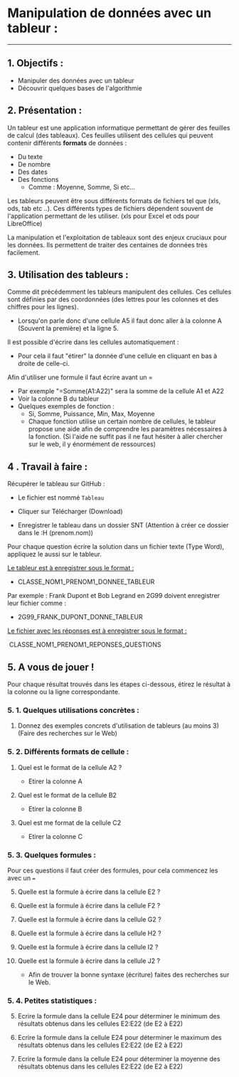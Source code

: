 # Manipulation de données avec un tableur :

------

## 1. Objectifs  :

- Manipuler des données avec un tableur
- Découvrir quelques bases de l'algorithmie

## 2. Présentation :

Un tableur est une application informatique permettant de gérer des feuilles de calcul (des tableaux). Ces feuilles utilisent des cellules qui peuvent contenir différents **formats** de données :

- Du texte
- De nombre
- Des dates
- Des fonctions
    - Comme : Moyenne, Somme, Si etc...

Les tableurs peuvent être sous différents formats de fichiers tel que (xls, ods, tab etc ..). Ces différents types de fichiers dépendent souvent de l'application permettant de les utiliser. (xls pour Excel et ods pour LibreOffice)

La manipulation et l'exploitation de tableaux sont des enjeux cruciaux pour les données. Ils permettent de traiter des centaines de données très facilement.

## 3. Utilisation des tableurs :

Comme dit précédemment les tableurs manipulent des cellules. Ces cellules sont définies par des coordonnées (des lettres pour les colonnes et des chiffres pour les lignes). 

- Lorsqu'on parle donc d'une cellule A5 il faut donc aller à la colonne A (Souvent la première) et la ligne 5.

Il est possible d'écrire dans les cellules automatiquement : 

- Pour cela il faut "étirer" la donnée d'une cellule en cliquant en bas à droite de celle-ci.

Afin d'utiliser une formule il faut écrire avant un = 

- Par exemple "=Somme(A1:A22)" sera la somme de la cellule A1 et A22
- Voir la colonne B du tableur
- Quelques exemples de fonction :
    - Si, Somme, Puissance, Min, Max, Moyenne
    - Chaque fonction utilise un certain nombre de cellules, le tableur propose une aide afin de comprendre les paramètres nécessaires à la fonction. (Si l'aide ne suffit pas il ne faut hésiter à aller chercher sur le web, il y énormément de ressources)

## 4 . Travail à faire :

Récupérer le tableau sur GitHub :

- Le fichier est nommé `Tableau`

- Cliquer sur Télécharger (Download)
- Enregistrer le tableau dans un dossier SNT (Attention à créer ce dossier dans le :H (prenom.nom))

Pour chaque question écrire la solution dans un fichier texte (Type Word), appliquez le aussi sur le tableur.

<u>Le tableur est à enregistrer sous le format :</u> 

- CLASSE_NOM1_PRENOM1_DONNEE_TABLEUR

Par exemple : Frank Dupont et Bob Legrand en 2G99 doivent enregistrer leur fichier comme :

- 2G99_FRANK_DUPONT_DONNE_TABLEUR

<u>Le fichier avec les réponses est à enregistrer sous le format :</u>

​	CLASSE_NOM1_PRENOM1_REPONSES_QUESTIONS

## 5. A vous de jouer !

Pour chaque résultat trouvés dans les étapes ci-dessous, étirez le résultat à la colonne ou la ligne correspondante.

### 5. 1. Quelques utilisations concrètes :

1) Donnez des exemples concrets d'utilisation de tableurs (au moins 3) (Faire des recherches sur le Web)

### 5. 2. Différents formats de cellule :

1) Quel est le format de la cellule A2 ?
   - Etirer la colonne A


3) Quel est le format de la cellule B2 
   - Etirer la colonne B


4) Quel est me format de la cellule C2
   - Etirer la colonne C


### 5. 3. Quelques formules :

Pour ces questions il faut créer des formules, pour cela commencez les avec un `=`

5) Quelle est la formule à écrire dans la cellule E2 ? 

6) Quelle est la formule à écrire dans la cellule F2 ? 

7) Quelle est la formule à écrire dans la cellule G2 ? 

8) Quelle est la formule à écrire dans la cellule H2 ? 

9) Quelle est la formule à écrire dans la cellule I2 ? 

10) Quelle est la formule à écrire dans la cellule J2 ? 
    - Afin de trouver la bonne syntaxe (écriture) faites des recherches sur le Web.


### 5. 4. Petites statistiques : 

5) Ecrire la formule dans la cellule E24 pour déterminer le minimum des résultats obtenus dans les cellules E2:E22 (de E2 à E22)

6) Ecrire la formule dans la cellule E24 pour déterminer le maximum des résultats obtenus dans les cellules E2:E22 (de E2 à E22)

7) Ecrire la formule dans la cellule E24 pour déterminer la moyenne des résultats obtenus dans les cellules E2:E22 (de E2 à E22)